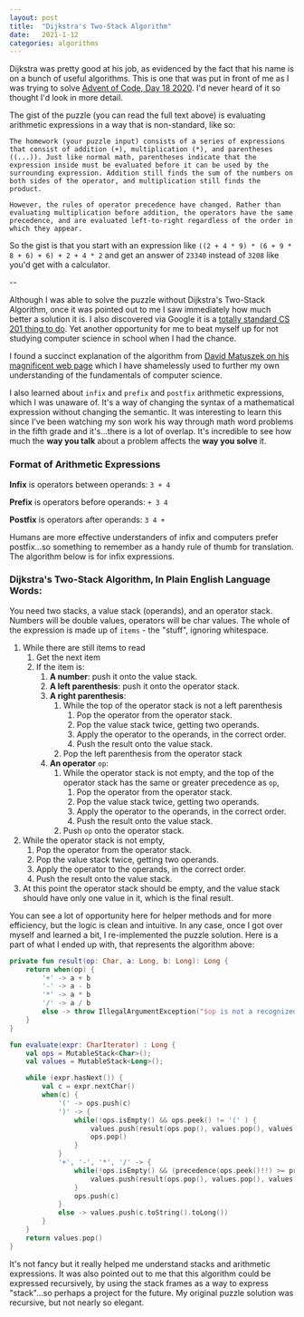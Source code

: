 ```yaml
---
layout: post
title:  "Dijkstra's Two-Stack Algorithm"
date:   2021-1-12
categories: algorithms
---
```


Dijkstra was pretty good at his job, as evidenced by the fact that his name is on a bunch of useful algorithms. This is one that was put in front of me as I was trying to solve [Advent of Code, Day 18 2020](https://adventofcode.com/2020/day/18). I'd never heard of it so thought I'd look in more detail.

The gist of the puzzle (you can read the full text above) is evaluating arithmetic expressions in a way that is non-standard, like so: 

`The homework (your puzzle input) consists of a series of expressions that consist of addition (+), multiplication (*), and parentheses ((...)). Just like normal math, parentheses indicate that the expression inside must be evaluated before it can be used by the surrounding expression. Addition still finds the sum of the numbers on both sides of the operator, and multiplication still finds the product.`

`However, the rules of operator precedence have changed. Rather than evaluating multiplication before addition, the operators have the same precedence, and are evaluated left-to-right regardless of the order in which they appear.`

So the gist is that you start with an expression like `((2 + 4 * 9) * (6 + 9 * 8 + 6) + 6) + 2 + 4 * 2` and get an answer of `23340` instead of `3208` like you'd get with a calculator.

--

Although I was able to solve the puzzle without Dijkstra's Two-Stack Algorithm, once it was pointed out to me I saw immediately how much better a solution it is. I also discovered via Google it is a [totally standard CS 201 thing to do](http://faculty.cs.niu.edu/~hutchins/csci241/eval.htm). Yet another opportunity for me to beat myself up for not studying computer science in school when I had the chance.

I found a succinct explanation of the algorithm from [David Matuszek on his magnificent web page](https://www.cis.upenn.edu/~matuszek/) which I have shamelessly used to further my own understanding of the fundamentals of computer science. 

I also learned about `infix` and `prefix` and `postfix` arithmetic expressions, which I was unaware of. It's a way of changing the syntax of a mathematical expression without changing the semantic. It was interesting to learn this since I've been watching my son work his way through math word problems in the fifth grade and it's...there is a lot of overlap. It's incredible to see how much the **way you talk** about a problem affects the **way you solve** it.

### Format of Arithmetic Expressions 
**Infix** is operators between operands: `3 + 4`

**Prefix** is operators before operands: `+ 3 4`

**Postfix** is operators after operands: `3 4 +`

Humans are more effective understanders of infix and computers prefer postfix...so something to remember as a handy rule of thumb for translation. The algorithm below is for infix expressions.

### Dijkstra's Two-Stack Algorithm, In Plain English Language Words:

You need two stacks, a value stack (operands), and an operator stack. Numbers will be double values, operators will be char values. The whole of the expression is made up of `items` - the "stuff", ignoring whitespace.

1. While there are still items to read
   1. Get the next item
   1. If the item is:
       1. **A number**: push it onto the value stack.
       1. **A left parenthesis**: push it onto the operator stack.
       1. **A right parenthesis**:
            1. While the top of the operator stack is not a left parenthesis
                1. Pop the operator from the operator stack.
                1. Pop the value stack twice, getting two operands.
                1. Apply the operator to the operands, in the correct order.
                1. Push the result onto the value stack.
            1. Pop the left parenthesis from the operator stack
       1. **An operator** `op`:
          1. While the operator stack is not empty, and the top of the
           operator stack has the same or greater precedence as `op`,
                1. Pop the operator from the operator stack.
                1. Pop the value stack twice, getting two operands.
                1. Apply the operator to the operands, in the correct order.
                1. Push the result onto the value stack.
          1. Push `op` onto the operator stack.
1. While the operator stack is not empty,
    1. Pop the operator from the operator stack.
    1. Pop the value stack twice, getting two operands.
    1. Apply the operator to the operands, in the correct order.
    1. Push the result onto the value stack.
1. At this point the operator stack should be empty, and the value
   stack should have only one value in it, which is the final result.

You can see a lot of opportunity here for helper methods and for more efficiency, but the logic is clean and intuitive. In any case, once I got over myself and learned a bit, I re-implemented the puzzle solution. Here is a part of what I ended up with, that represents the algorithm above:

```kotlin
private fun result(op: Char, a: Long, b: Long): Long {
    return when(op) {
        '+' -> a + b
        '-' -> a - b
        '*' -> a * b
        '/' -> a / b
        else -> throw IllegalArgumentException("$op is not a recognized operator.")
    }
}

fun evaluate(expr: CharIterator) : Long {
    val ops = MutableStack<Char>();
    val values = MutableStack<Long>();

    while (expr.hasNext()) {
        val c = expr.nextChar()
        when(c) {
            '(' -> ops.push(c)
            ')' -> {
                while(!ops.isEmpty() && ops.peek() != '(' ) {
                    values.push(result(ops.pop(), values.pop(), values.pop()))
                    ops.pop()
                }
            }
            '+', '-', '*', '/' -> {
                while(!ops.isEmpty() && (precedence(ops.peek()!!) >= precedence(c))) {
                    values.push(result(ops.pop(), values.pop(), values.pop()))
                }
                ops.push(c)
            }
            else -> values.push(c.toString().toLong())
        }
    }
    return values.pop()
}
```

It's not fancy but it really helped me understand stacks and arithmetic expressions. It was also pointed out to me that this algorithm could be expressed recursively, by using the stack frames as a way to express "stack"...so perhaps a project for the future. My original puzzle solution was recursive, but not nearly so elegant.
